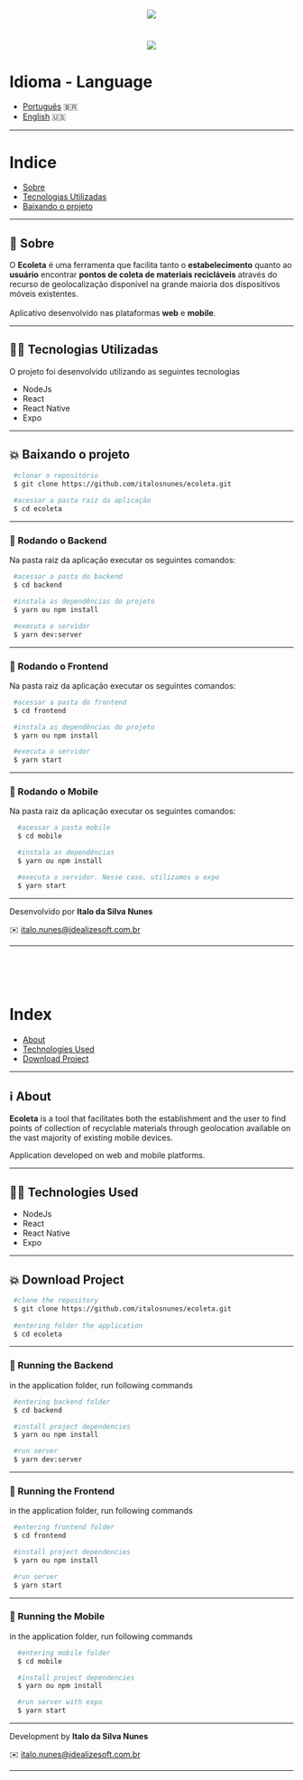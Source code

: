 <h1 align="center" > 
  <img src="https://ik.imagekit.io/italosnunes/logo_ztkaGDR0k.svg">
</h1>

<h1 align="center">
  <img src="frontend/public/ecoleta.gif"/>
</h1>

# Idioma - Language
- [Português](#-indice) 🇧🇷
- [English](#-index) 🇺🇸
---
# Indice
- [Sobre](#-sobre)
- [Tecnologias Utilizadas](#-tecnologias-utilizadas)
- [Baixando o projeto](#-baixando-o-projeto)
---
## 📖 Sobre 

O **Ecoleta** é uma ferramenta que facilita tanto o **estabelecimento** quanto ao
**usuário** encontrar **pontos de coleta de materiais recicláveis** através do
recurso de geolocalização disponível na grande maioria dos dispositivos móveis
existentes.
<br/><br/>
Aplicativo desenvolvido nas plataformas **web** e **mobile**.

---
## 👨‍💻 Tecnologias Utilizadas

O projeto foi desenvolvido utilizando as seguintes tecnologias

- NodeJs
- React
- React Native
- Expo

---
## 💥  Baixando o projeto

```bash
 #clonar o repositório
 $ git clone https://github.com/italosnunes/ecoleta.git
 
 #acessar a pasta raiz da aplicação
 $ cd ecoleta
```
---
### 💨 Rodando o **Backend**
Na pasta raiz da aplicação executar os seguintes comandos:

```bash
 #acessar a pasta do backend 
 $ cd backend

 #instala as dependências do projeto
 $ yarn ou npm install

 #executa o servidor
 $ yarn dev:server
```
---
### 💨 Rodando o **Frontend**

Na pasta raiz da aplicação executar os seguintes comandos:

```bash
 #acessar a pasta do frontend 
 $ cd frontend

 #instala as dependências do projeto
 $ yarn ou npm install

 #executa o servidor
 $ yarn start
```
---
### 💨 Rodando o **Mobile**

Na pasta raiz da aplicação executar os seguintes comandos:

```bash
  #acessar a pasta mobile
  $ cd mobile

  #instala as dependências
  $ yarn ou npm install

  #executa o servidor. Nesse caso, utilizamos o expo
  $ yarn start
```

---
Desenvolvido por **Italo da Silva Nunes**

✉️ italo.nunes@idealizesoft.com.br

---

<br/>
<br/>
<br/>


# Index
- [About](#-about)
- [Technologies Used](#-technologies-used)
- [Download Project](#-download-project)

---
## ℹ️ About

**Ecoleta** is a tool that facilitates both the establishment and the user
to find points of collection of recyclable materials through geolocation available
on the vast majority of existing mobile devices.

Application developed on web and mobile platforms.


---
## 👨‍💻 Technologies Used

- NodeJs
- React
- React Native
- Expo

---
## 💥  Download Project

```bash
 #clone the repository
 $ git clone https://github.com/italosnunes/ecoleta.git
 
 #entering folder the application
 $ cd ecoleta
```
---
### 💨 Running the **Backend**
in the application folder, run following commands

```bash
 #entering backend folder
 $ cd backend

 #install project dependencies
 $ yarn ou npm install

 #run server
 $ yarn dev:server
```
---
### 💨 Running the **Frontend**

in the application folder, run following commands

```bash
 #entering frontend folder
 $ cd frontend

 #install project dependencies
 $ yarn ou npm install

 #run server
 $ yarn start
```
---
### 💨 Running the **Mobile**

in the application folder, run following commands

```bash
  #entering mobile folder
  $ cd mobile

  #install project dependencies
  $ yarn ou npm install

  #run server with expo
  $ yarn start
```

---
Development by **Italo da Silva Nunes**

✉️ italo.nunes@idealizesoft.com.br

---